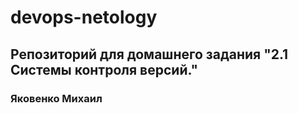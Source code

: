 # devops-netology
## Репозиторий для домашнего задания "2.1 Системы контроля версий."
### Яковенко Михаил

